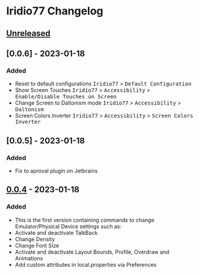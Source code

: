 <!-- Keep a Changelog guide -> https://keepachangelog.com -->

# Iridio77 Changelog

## [Unreleased]

## [0.0.6] - 2023-01-18
### Added
- Reset to default configurations <kbd>Iridio77</kbd> > <kbd>Default Configuration</kbd>
- Show Screen Touches <kbd>Iridio77</kbd> > <kbd>Accessibility</kbd> > <kbd>Enable/Disable Touches on Screen </kbd>
- Change Screen to Daltonism mode  <kbd>Iridio77</kbd> > <kbd>Accessibility</kbd> > <kbd>Daltonism</kbd>
- Screen Colors Inverter <kbd>Iridio77</kbd> > <kbd>Accessibility</kbd> > <kbd>Screen Colors Inverter</kbd>

## [0.0.5] - 2023-01-18
### Added
- Fix to aproval plugin on Jetbrains

## [0.0.4] - 2023-01-18

### Added
- This is the first version containing commands to change Emulator/Physical Device settings such as:
- Activate and deactivate TalkBack
- Change Density
- Change Font Size
- Activate and deactivate Layout Bounds, Profile, Overdraw and Animations
- Add custom attributes in local.properties via Preferences

[Unreleased]: https://github.com/israelermel/iridio77/compare/v0.0.4...HEAD
[0.0.4]: https://github.com/israelermel/iridio77/commits/v0.0.4
